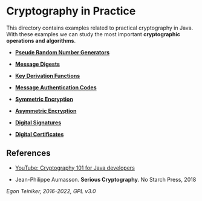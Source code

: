 # Cryptography in Practice

This directory contains examples related to practical cryptography in Java.
With these examples we can study the most important **cryptographic operations and algorithms**.

* [**Pseude Random Number Generators**](RandomNumbers/)

* [**Message Digests**](MessageDigest/)

* [**Key Derivation Functions**](KeyDerivationFunctions/)

* [**Message Authentication Codes**](MessageAuthenticationCode/)

* [**Symmetric Encryption**](SymmetricEncryption/)

* [**Asymmetric Encryption**](AsymmetricEncryption/)

* [**Digital Signatures**](Digital-Signatures/)

* [**Digital Certificates**](Digital-Certificates/)



## References
* [YouTube: Cryptography 101 for Java developers](https://youtu.be/1925zmDP_BY)

* Jean-Philippe Aumasson. **Serious Cryptography**. No Starch Press, 2018 

*Egon Teiniker, 2016-2022, GPL v3.0*
